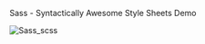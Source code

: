 <p>Sass - Syntactically Awesome Style Sheets Demo</p>


![Sass_scss](https://github.com/user-attachments/assets/28dff4d1-bea9-4004-9c0b-b1944a38c013)
